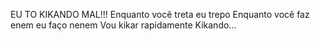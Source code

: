 EU TO KIKANDO MAL!!!
Enquanto você treta eu trepo
Enquanto você faz enem eu faço nenem
Vou kikar rapidamente
Kikando...
